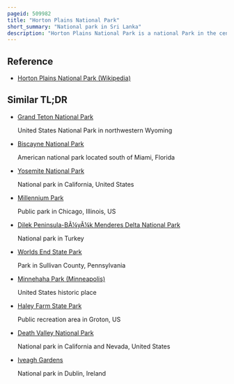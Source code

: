 ```yaml
---
pageid: 509982
title: "Horton Plains National Park"
short_summary: "National park in Sri Lanka"
description: "Horton Plains National Park is a national Park in the central Highlands of Sri Lanka that was designated in 1988. It is located at an Elevation of 21002300m and includes Montane Grassland and Cloud Forest. It is rich in Biodiversity and many of the Species found here are endemic to the Region. It is also a popular Tourist Destination and is 8 Km from ohiya 6 Km from the world-famous ohiya Gapdondra Watch and 32 Km from nuwara Eliya."
---
```


## Reference

- [Horton Plains National Park (Wikipedia)](https://en.wikipedia.org/?curid=509982)

## Similar TL;DR

- [Grand Teton National Park](/tldr/en/grand-teton-national-park)

  United States National Park in northwestern Wyoming

- [Biscayne National Park](/tldr/en/biscayne-national-park)

  American national park located south of Miami, Florida

- [Yosemite National Park](/tldr/en/yosemite-national-park)

  National park in California, United States

- [Millennium Park](/tldr/en/millennium-park)

  Public park in Chicago, Illinois, US

- [Dilek Peninsula-BÃ¼yÃ¼k Menderes Delta National Park](/tldr/en/dilek-peninsula-buyuk-menderes-delta-national-park)

  National park in Turkey

- [Worlds End State Park](/tldr/en/worlds-end-state-park)

  Park in Sullivan County, Pennsylvania

- [Minnehaha Park (Minneapolis)](/tldr/en/minnehaha-park-minneapolis)

  United States historic place

- [Haley Farm State Park](/tldr/en/haley-farm-state-park)

  Public recreation area in Groton, US

- [Death Valley National Park](/tldr/en/death-valley-national-park)

  National park in California and Nevada, United States

- [Iveagh Gardens](/tldr/en/iveagh-gardens)

  National park in Dublin, Ireland
